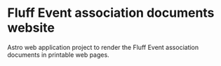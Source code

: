 # Fluff Event association documents website

Astro web application project to render the Fluff Event association documents in printable web pages.
